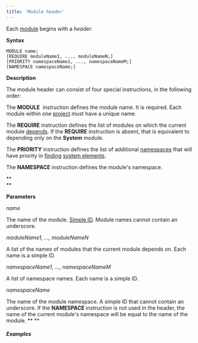 ```yaml
---
title: 'Module header'
---
```


Each [module](Modules.md) begins with a *header.*

**Syntax**

    MODULE name;
    [REQUIRE moduleName1, ..., moduleNameN;]
    [PRIORITY namespaceName1, ..., namespaceNameM;]
    [NAMESPACE namespaceName;]

**Description**

The module header can consist of four special instructions, in the following order:

The **MODULE**  instruction defines the module name. It is required. Each module within one [project](Projects.md) must have a unique name.

The **REQUIRE** instruction defines the list of modules on which the current module [depends](Modules_1146882.html#Modules-depends). If the **REQUIRE** instruction is absent, that is equivalent to depending only on the **System** module.

The **PRIORITY** instruction defines the list of additional [namespaces](Naming_35521066.html#Naming-namespace) that will have priority in [finding](Search.md) [system elements](Element_identification.md).

The **NAMESPACE** instruction defines the module's namespace.  

**  
**

**Parameters**

*name*

The name of the module. [Simple ID](IDs_1573053.html#IDs-id). Module names cannot contain an underscore.

*moduleName1, ..., moduleNameN*

A list of the names of modules that the current module depends on. Each name is a simple ID. 

*namespaceName1, ..., namespaceNameM*

A list of namespace names. Each name is a simple ID. 

*namespaceName*

The name of the module namespace. A simple ID that cannot contain an underscore. If the **NAMESPACE** instruction is not used in the header, the name of the current module's namespace will be equal to the name of the module. ** **

###### **Examples**


